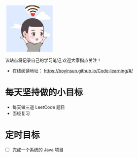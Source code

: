 ​                                                                                                                                 ![logo](images/logo.jpg)

该站点将记录自己的学习笔记,欢迎大家指点关注！

* 在线阅读地址： https://boyinsun.github.io/Code-learning/#/

# 每天坚持做的小目标

* 每天做三道 LeetCode 题目
* 面经复习

# 定时目标

- [ ] 完成一个系统的 Java 项目